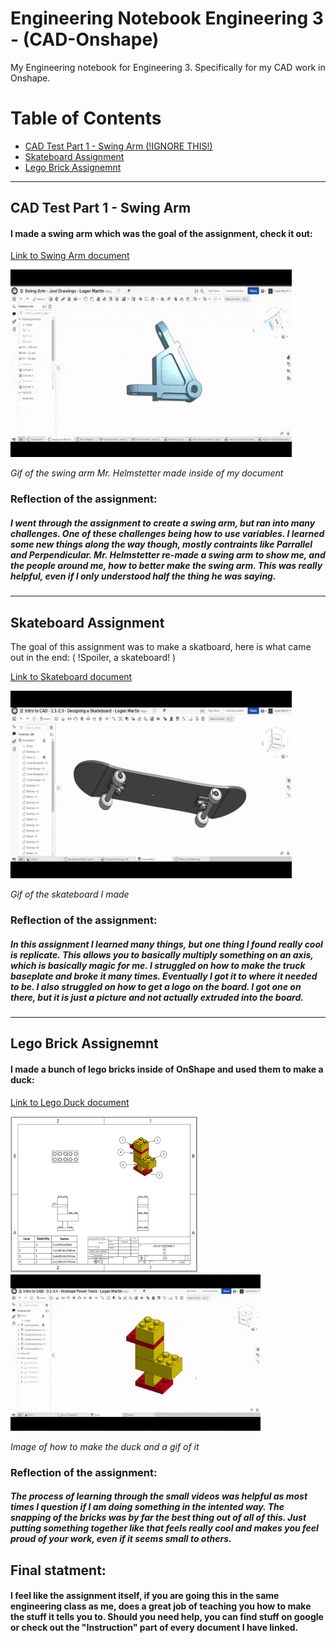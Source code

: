 # Engineering Notebook Engineering 3 - (CAD-Onshape)
My Engineering notebook for Engineering 3. Specifically for my CAD work in Onshape.


# Table of Contents
* [CAD Test Part 1 - Swing Arm (!IGNORE THIS!)](#cad-test-part-1---swing-arm)  <!-- Make sure to use all lowercase in the blue part and don't use: #, . -->
* [Skateboard Assignment](#skateboard-assignment)
* [Lego Brick Assignemnt](#lego-brick-assignemnt)
---
## CAD Test Part 1 - Swing Arm

#### I made a swing arm which was the goal of the assignment, check it out:  <!-- Description -->

[Link to Swing Arm document](https://cvilleschools.onshape.com/documents/b5b79ab498b45f4fe471e702/w/507681a1060cbef3a9ea89b7/e/74129f16e61cde58a93b0ea5renderMode=0&uiState=617952f6e5515f3e56363f86) <!-- Evidence -->

<img src="https://github.com/Logan-Martin/Engineering-Notebook-Eng3-CAD-Onshape/blob/main/ezgif.com-gif-maker%20(1).gif" width="450" height="300"> <!-- Image/Gif of swing arm -->

*Gif of the swing arm Mr. Helmstetter made inside of my document*


### Reflection of the assignment:

##### I went through the assignment to create a swing arm, but ran into many challenges. One of these challenges being how to use variables. I learned some new things along the way though, mostly contraints like Parrallel and Perpendicular. Mr. Helmstetter re-made a swing arm to show me, and the people around me, how to better make the swing arm. This was really helpful, even if I only understood half the thing he was saying. <!-- Reflection -->
---
## Skateboard Assignment

The goal of this assignment was to make a skatboard, here is what came out in the end: ( !Spoiler, a skateboard! ) <!-- Description -->

[Link to Skateboard document](https://cvilleschools.onshape.com/documents/27c1c1b586dc9e6ce3a2a4c8/w/9f16282c7dcda26a6fc0eb49/e/b9d4721dda1e12ac3c837984?renderMode=0&uiState=617953319e1b22008cc5724e) <!-- Evidence -->

<img src="https://github.com/Logan-Martin/Engineering-Notebook-Eng3-CAD-Onshape/blob/main/ezgif.com-gif-maker%20(3).gif" width="450" height="300"> <!-- Image/Gif -->

*Gif of the skateboard I made*


### Reflection of the assignment: 

##### In this assignment I learned many things, but one thing I found really cool is replicate. This allows you to basically multiply something on an axis, which is basically magic for me. I struggled on how to make the truck baseplate and broke it many times. Eventually I got it to where it needed to be. I also struggled on how to get a logo on the board. I got one on there, but it is just a picture and not actually extruded into the board.

---
## Lego Brick Assignemnt

#### I made a bunch of lego bricks inside of OnShape and used them to make a duck: <!-- Description -->

[Link to Lego Duck document](https://cvilleschools.onshape.com/documents/9d674e96362e6ca97c43ff79/w/88e3768b8f68da64645b8a1a/e/799fcab366cc0faddc2d6eab) <!-- Evidence -->

<img src="https://github.com/Logan-Martin/Engineering-Notebook-Eng3-CAD-Onshape/blob/main/ScreenshotOfLegoDuckDrawingSheetV1.png" width="300" height="250"> <!-- Image/Gif --><img src="https://github.com/Logan-Martin/Engineering-Notebook-Eng3-CAD-Onshape/blob/main/ezgif.com-gif-maker%20(2).gif" width="400" height="250"> <!-- Image/Gif -->

*Image of how to make the duck and a gif of it*


### Reflection of the assignment:

##### The process of learning through the small videos was helpful as most times I question if I am doing something in the intented way. The snapping of the bricks was by far the best thing out of all of this. Just putting something together like that feels really cool and makes you feel proud of your work, even if it seems small to others.


## Final statment:

#### I feel like the assignment itself, if you are going this in the same engineering class as me, does a great job of teaching you how to make the stuff it tells you to. Should you need help, you can find stuff on google or check out the "Instruction" part of every document I have linked.

